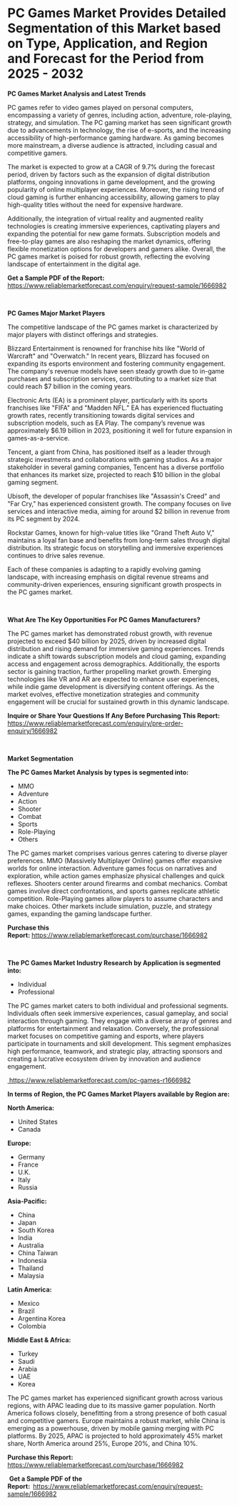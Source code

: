 <p><h1>PC Games Market Provides Detailed Segmentation of this Market based on Type, Application, and Region and Forecast for the Period from 2025 - 2032</h1></p><p><strong>PC Games Market Analysis and Latest Trends</strong></p>
<p><p>PC games refer to video games played on personal computers, encompassing a variety of genres, including action, adventure, role-playing, strategy, and simulation. The PC gaming market has seen significant growth due to advancements in technology, the rise of e-sports, and the increasing accessibility of high-performance gaming hardware. As gaming becomes more mainstream, a diverse audience is attracted, including casual and competitive gamers.</p><p>The market is expected to grow at a CAGR of 9.7% during the forecast period, driven by factors such as the expansion of digital distribution platforms, ongoing innovations in game development, and the growing popularity of online multiplayer experiences. Moreover, the rising trend of cloud gaming is further enhancing accessibility, allowing gamers to play high-quality titles without the need for expensive hardware.</p><p>Additionally, the integration of virtual reality and augmented reality technologies is creating immersive experiences, captivating players and expanding the potential for new game formats. Subscription models and free-to-play games are also reshaping the market dynamics, offering flexible monetization options for developers and gamers alike. Overall, the PC games market is poised for robust growth, reflecting the evolving landscape of entertainment in the digital age.</p></p>
<p><strong>Get a Sample PDF of the Report:&nbsp;</strong> <a href="https://www.reliablemarketforecast.com/enquiry/request-sample/1666982?utm_campaign=3622&utm_medium=2&utm_source=Github&utm_content=ia&utm_term=16042025&utm_id=pc-games">https://www.reliablemarketforecast.com/enquiry/request-sample/1666982</a></p>
<p>&nbsp;</p>
<p><strong>PC Games Major Market Players</strong></p>
<p><p>The competitive landscape of the PC games market is characterized by major players with distinct offerings and strategies. </p><p>Blizzard Entertainment is renowned for franchise hits like "World of Warcraft" and "Overwatch." In recent years, Blizzard has focused on expanding its esports environment and fostering community engagement. The company's revenue models have seen steady growth due to in-game purchases and subscription services, contributing to a market size that could reach $7 billion in the coming years.</p><p>Electronic Arts (EA) is a prominent player, particularly with its sports franchises like "FIFA" and "Madden NFL." EA has experienced fluctuating growth rates, recently transitioning towards digital services and subscription models, such as EA Play. The company’s revenue was approximately $6.19 billion in 2023, positioning it well for future expansion in games-as-a-service.</p><p>Tencent, a giant from China, has positioned itself as a leader through strategic investments and collaborations with gaming studios. As a major stakeholder in several gaming companies, Tencent has a diverse portfolio that enhances its market size, projected to reach $10 billion in the global gaming segment.</p><p>Ubisoft, the developer of popular franchises like "Assassin's Creed" and "Far Cry," has experienced consistent growth. The company focuses on live services and interactive media, aiming for around $2 billion in revenue from its PC segment by 2024.</p><p>Rockstar Games, known for high-value titles like "Grand Theft Auto V," maintains a loyal fan base and benefits from long-term sales through digital distribution. Its strategic focus on storytelling and immersive experiences continues to drive sales revenue.</p><p>Each of these companies is adapting to a rapidly evolving gaming landscape, with increasing emphasis on digital revenue streams and community-driven experiences, ensuring significant growth prospects in the PC games market.</p></p>
<p>&nbsp;</p>
<p><strong>What Are The Key Opportunities For PC Games Manufacturers?</strong></p>
<p><p>The PC games market has demonstrated robust growth, with revenue projected to exceed $40 billion by 2025, driven by increased digital distribution and rising demand for immersive gaming experiences. Trends indicate a shift towards subscription models and cloud gaming, expanding access and engagement across demographics. Additionally, the esports sector is gaining traction, further propelling market growth. Emerging technologies like VR and AR are expected to enhance user experiences, while indie game development is diversifying content offerings. As the market evolves, effective monetization strategies and community engagement will be crucial for sustained growth in this dynamic landscape.</p></p>
<p><strong>Inquire or Share Your Questions If Any Before Purchasing This Report:</strong> <a href="https://www.reliablemarketforecast.com/enquiry/pre-order-enquiry/1666982?utm_campaign=3622&utm_medium=2&utm_source=Github&utm_content=ia&utm_term=16042025&utm_id=pc-games">https://www.reliablemarketforecast.com/enquiry/pre-order-enquiry/1666982</a></p>
<p>&nbsp;</p>
<p><strong>Market Segmentation</strong></p>
<p><strong>The PC Games Market Analysis by types is segmented into:</strong></p>
<p><ul><li>MMO</li><li>Adventure</li><li>Action</li><li>Shooter</li><li>Combat</li><li>Sports</li><li>Role-Playing</li><li>Others</li></ul></p>
<p><p>The PC games market comprises various genres catering to diverse player preferences. MMO (Massively Multiplayer Online) games offer expansive worlds for online interaction. Adventure games focus on narratives and exploration, while action games emphasize physical challenges and quick reflexes. Shooters center around firearms and combat mechanics. Combat games involve direct confrontations, and sports games replicate athletic competition. Role-Playing games allow players to assume characters and make choices. Other markets include simulation, puzzle, and strategy games, expanding the gaming landscape further.</p></p>
<p><strong>Purchase this Report:&nbsp;</strong><a href="https://www.reliablemarketforecast.com/purchase/1666982?utm_campaign=3622&utm_medium=2&utm_source=Github&utm_content=ia&utm_term=16042025&utm_id=pc-games">https://www.reliablemarketforecast.com/purchase/1666982</a></p>
<p>&nbsp;</p>
<p><strong>The PC Games Market Industry Research by Application is segmented into:</strong></p>
<p><ul><li>Individual</li><li>Professional</li></ul></p>
<p><p>The PC games market caters to both individual and professional segments. Individuals often seek immersive experiences, casual gameplay, and social interaction through gaming. They engage with a diverse array of genres and platforms for entertainment and relaxation. Conversely, the professional market focuses on competitive gaming and esports, where players participate in tournaments and skill development. This segment emphasizes high performance, teamwork, and strategic play, attracting sponsors and creating a lucrative ecosystem driven by innovation and audience engagement.</p></p>
<p><a href="https://www.reliablemarketforecast.com/pc-games-r1666982?utm_campaign=3622&utm_medium=2&utm_source=Github&utm_content=ia&utm_term=16042025&utm_id=pc-games">&nbsp;https://www.reliablemarketforecast.com/pc-games-r1666982</a></p>
<p><strong>In terms of Region, the PC Games Market Players available by Region are:</strong></p>
<p>
    <p> <strong> North America: </strong>
        <ul>
            <li>United States</li>
            <li>Canada</li>
        </ul>
        </p> 
    <p> <strong> Europe: </strong>
        <ul>
            <li>Germany</li>
            <li>France</li>
            <li>U.K.</li>
            <li>Italy</li>
            <li>Russia</li>
        </ul>
        </p> 
    <p> <strong> Asia-Pacific: </strong>
        <ul>
            <li>China</li>
            <li>Japan</li>
            <li>South Korea</li>
            <li>India</li>
            <li>Australia</li>
            <li>China Taiwan</li>
            <li>Indonesia</li>
            <li>Thailand</li>
            <li>Malaysia</li>
        </ul>
        </p> 
    <p> <strong> Latin America: </strong>
        <ul>
            <li>Mexico</li>
            <li>Brazil</li>
            <li>Argentina Korea</li>
            <li>Colombia</li>
        </ul>
        </p> 
    <p> <strong> Middle East & Africa: </strong>
        <ul>
            <li>Turkey</li>
            <li>Saudi</li>
            <li>Arabia</li>
            <li>UAE</li>
            <li>Korea</li>
        </ul>
    </p>
    </p>
<p><p>The PC games market has experienced significant growth across various regions, with APAC leading due to its massive gamer population. North America follows closely, benefitting from a strong presence of both casual and competitive gamers. Europe maintains a robust market, while China is emerging as a powerhouse, driven by mobile gaming merging with PC platforms. By 2025, APAC is projected to hold approximately 45% market share, North America around 25%, Europe 20%, and China 10%.</p></p>
<p><strong>Purchase this Report: </strong><a href="https://www.reliablemarketforecast.com/purchase/1666982?utm_campaign=3622&utm_medium=2&utm_source=Github&utm_content=ia&utm_term=16042025&utm_id=pc-games">https://www.reliablemarketforecast.com/purchase/1666982</a></p>
<p>&nbsp;<strong>Get a Sample PDF of the Report:&nbsp;&nbsp;</strong><a href="https://www.reliablemarketforecast.com/enquiry/request-sample/1666982?utm_campaign=3622&utm_medium=2&utm_source=Github&utm_content=ia&utm_term=16042025&utm_id=pc-games">https://www.reliablemarketforecast.com/enquiry/request-sample/1666982</a></p>
<p><strong></strong></p>
<p><p></p><p></p><p></p></p>